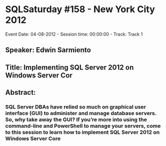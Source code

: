 # SQLSaturday #158 - New York City 2012
Event Date: 04-08-2012 - Session time: 00:00:00 - Track: Track 1
## Speaker: Edwin Sarmiento
## Title: Implementing SQL Server 2012 on Windows Server Cor
## Abstract:
### SQL Server DBAs have relied so much on graphical user interface (GUI) to administer and manage database servers. So, why take away the GUI? If you’re more into using the command-line and PowerShell to manage your servers, come to this session to learn how to implement SQL Server 2012 on Windows Server Core
